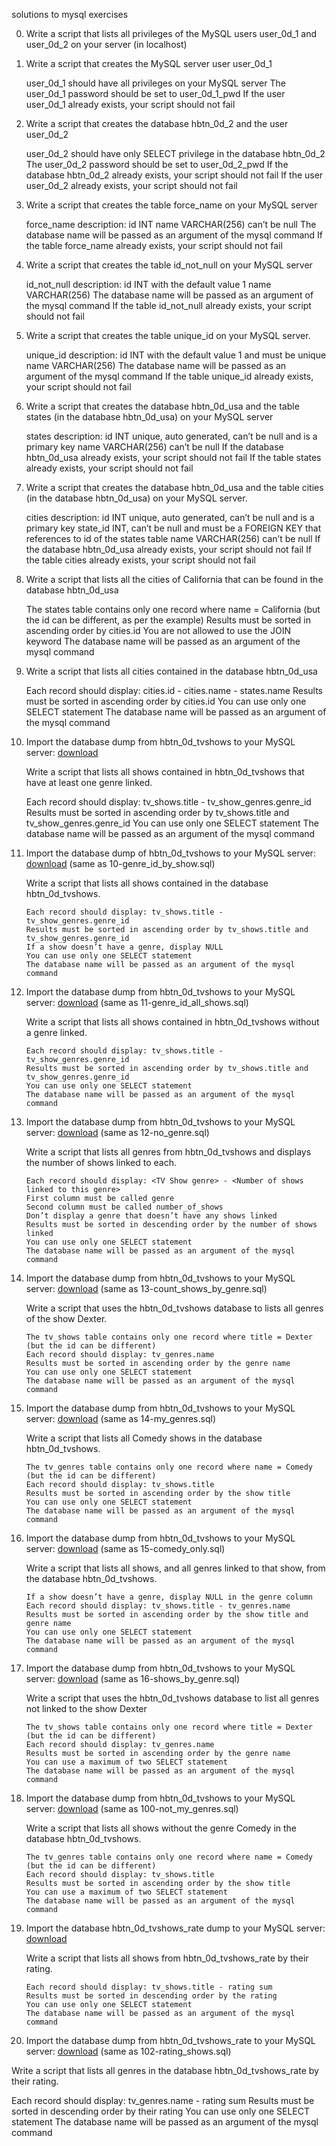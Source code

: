 solutions to mysql exercises

0. Write a script that lists all privileges of the MySQL users user_0d_1 and user_0d_2 on your server (in localhost)

1. Write a script that creates the MySQL server user user_0d_1

	user_0d_1 should have all privileges on your MySQL server
	The user_0d_1 password should be set to user_0d_1_pwd
	If the user user_0d_1 already exists, your script should not fail

2. Write a script that creates the database hbtn_0d_2 and the user user_0d_2

	user_0d_2 should have only SELECT privilege in the database hbtn_0d_2
	The user_0d_2 password should be set to user_0d_2_pwd
	If the database hbtn_0d_2 already exists, your script should not fail
	If the user user_0d_2 already exists, your script should not fail

3. Write a script that creates the table force_name on your MySQL server

	force_name description:
		id INT
		name VARCHAR(256) can’t be null
	The database name will be passed as an argument of the mysql command
	If the table force_name already exists, your script should not fail

4. Write a script that creates the table id_not_null on your MySQL server

	id_not_null description:
		id INT with the default value 1
		name VARCHAR(256)
	The database name will be passed as an argument of the mysql command
	If the table id_not_null already exists, your script should not fail

5. Write a script that creates the table unique_id on your MySQL server.

	unique_id description:
		id INT with the default value 1 and must be unique
		name VARCHAR(256)
	The database name will be passed as an argument of the mysql command
	If the table unique_id already exists, your script should not fail

6. Write a script that creates the database hbtn_0d_usa and the table states (in the database hbtn_0d_usa) on your MySQL server

	states description:
		id INT unique, auto generated, can’t be null and is a primary key
		name VARCHAR(256) can’t be null
	If the database hbtn_0d_usa already exists, your script should not fail
	If the table states already exists, your script should not fail

7. Write a script that creates the database hbtn_0d_usa and the table cities (in the database hbtn_0d_usa) on your MySQL server.

	cities description:
		id INT unique, auto generated, can’t be null and is a primary key
		state_id INT, can’t be null and must be a FOREIGN KEY that references to id of the states table
	name VARCHAR(256) can’t be null
	If the database hbtn_0d_usa already exists, your script should not fail
	If the table cities already exists, your script should not fail

8. Write a script that lists all the cities of California that can be found in the database hbtn_0d_usa

	The states table contains only one record where name = California (but the id can be different, as per the example)
	Results must be sorted in ascending order by cities.id
	You are not allowed to use the JOIN keyword
	The database name will be passed as an argument of the mysql command

9. Write a script that lists all cities contained in the database hbtn_0d_usa

	Each record should display: cities.id - cities.name - states.name
	Results must be sorted in ascending order by cities.id
	You can use only one SELECT statement
	The database name will be passed as an argument of the mysql command

10. Import the database dump from hbtn_0d_tvshows to your MySQL server: [download](https://s3.amazonaws.com/intranet-projects-files/holbertonschool-higher-level_programming+/274/hbtn_0d_tvshows.sql)

	Write a script that lists all shows contained in hbtn_0d_tvshows that have at least one genre linked.

	Each record should display: tv_shows.title - tv_show_genres.genre_id
	Results must be sorted in ascending order by tv_shows.title and tv_show_genres.genre_id
	You can use only one SELECT statement
	The database name will be passed as an argument of the mysql command

11. Import the database dump of hbtn_0d_tvshows to your MySQL server: [download](https://s3.amazonaws.com/intranet-projects-files/holbertonschool-higher-level_programming+/274/hbtn_0d_tvshows.sql) (same as 10-genre_id_by_show.sql)

	Write a script that lists all shows contained in the database hbtn_0d_tvshows.

		Each record should display: tv_shows.title - tv_show_genres.genre_id
		Results must be sorted in ascending order by tv_shows.title and tv_show_genres.genre_id
		If a show doesn’t have a genre, display NULL
		You can use only one SELECT statement
		The database name will be passed as an argument of the mysql command

12. Import the database dump from hbtn_0d_tvshows to your MySQL server: [download](https://s3.amazonaws.com/intranet-projects-files/holbertonschool-higher-level_programming+/274/hbtn_0d_tvshows.sql) (same as 11-genre_id_all_shows.sql)

	Write a script that lists all shows contained in hbtn_0d_tvshows without a genre linked.

		Each record should display: tv_shows.title - tv_show_genres.genre_id
		Results must be sorted in ascending order by tv_shows.title and tv_show_genres.genre_id
		You can use only one SELECT statement
		The database name will be passed as an argument of the mysql command

13. Import the database dump from hbtn_0d_tvshows to your MySQL server: [download](https://s3.amazonaws.com/intranet-projects-files/holbertonschool-higher-level_programming+/274/hbtn_0d_tvshows.sql) (same as 12-no_genre.sql)

	Write a script that lists all genres from hbtn_0d_tvshows and displays the number of shows linked to each.

		Each record should display: <TV Show genre> - <Number of shows linked to this genre>
		First column must be called genre
		Second column must be called number_of_shows
		Don’t display a genre that doesn’t have any shows linked
		Results must be sorted in descending order by the number of shows linked
		You can use only one SELECT statement
		The database name will be passed as an argument of the mysql command

14. Import the database dump from hbtn_0d_tvshows to your MySQL server: [download](https://s3.amazonaws.com/intranet-projects-files/holbertonschool-higher-level_programming+/274/hbtn_0d_tvshows.sql) (same as 13-count_shows_by_genre.sql)

	Write a script that uses the hbtn_0d_tvshows database to lists all genres of the show Dexter.

		The tv_shows table contains only one record where title = Dexter (but the id can be different)
		Each record should display: tv_genres.name
		Results must be sorted in ascending order by the genre name
		You can use only one SELECT statement
		The database name will be passed as an argument of the mysql command

15. Import the database dump from hbtn_0d_tvshows to your MySQL server: [download](https://s3.amazonaws.com/intranet-projects-files/holbertonschool-higher-level_programming+/274/hbtn_0d_tvshows.sql) (same as 14-my_genres.sql)

	Write a script that lists all Comedy shows in the database hbtn_0d_tvshows.

		The tv_genres table contains only one record where name = Comedy (but the id can be different)
		Each record should display: tv_shows.title
		Results must be sorted in ascending order by the show title
		You can use only one SELECT statement
		The database name will be passed as an argument of the mysql command

16. Import the database dump from hbtn_0d_tvshows to your MySQL server: [download](https://s3.amazonaws.com/intranet-projects-files/holbertonschool-higher-level_programming+/274/hbtn_0d_tvshows.sql) (same as 15-comedy_only.sql)

	Write a script that lists all shows, and all genres linked to that show, from the database hbtn_0d_tvshows.

		If a show doesn’t have a genre, display NULL in the genre column
		Each record should display: tv_shows.title - tv_genres.name
		Results must be sorted in ascending order by the show title and genre name
		You can use only one SELECT statement
		The database name will be passed as an argument of the mysql command

17. Import the database dump from hbtn_0d_tvshows to your MySQL server: [download](https://s3.amazonaws.com/intranet-projects-files/holbertonschool-higher-level_programming+/274/hbtn_0d_tvshows.sql) (same as 16-shows_by_genre.sql)

	Write a script that uses the hbtn_0d_tvshows database to list all genres not linked to the show Dexter

		The tv_shows table contains only one record where title = Dexter (but the id can be different)
		Each record should display: tv_genres.name
		Results must be sorted in ascending order by the genre name
		You can use a maximum of two SELECT statement
		The database name will be passed as an argument of the mysql command

18. Import the database dump from hbtn_0d_tvshows to your MySQL server: [download](https://s3.amazonaws.com/intranet-projects-files/holbertonschool-higher-level_programming+/274/hbtn_0d_tvshows.sql) (same as 100-not_my_genres.sql)

	Write a script that lists all shows without the genre Comedy in the database hbtn_0d_tvshows.

		The tv_genres table contains only one record where name = Comedy (but the id can be different)
		Each record should display: tv_shows.title
		Results must be sorted in ascending order by the show title
		You can use a maximum of two SELECT statement
		The database name will be passed as an argument of the mysql command

19. Import the database hbtn_0d_tvshows_rate dump to your MySQL server: [download](https://s3.amazonaws.com/intranet-projects-files/holbertonschool-higher-level_programming+/274/hbtn_0d_tvshows_rate.sql)

	Write a script that lists all shows from hbtn_0d_tvshows_rate by their rating.

		Each record should display: tv_shows.title - rating sum
		Results must be sorted in descending order by the rating
		You can use only one SELECT statement
		The database name will be passed as an argument of the mysql command

20. Import the database dump from hbtn_0d_tvshows_rate to your MySQL server: [download](https://s3.amazonaws.com/intranet-projects-files/holbertonschool-higher-level_programming+/274/hbtn_0d_tvshows_rate.sql) (same as 102-rating_shows.sql)

Write a script that lists all genres in the database hbtn_0d_tvshows_rate by their rating.

Each record should display: tv_genres.name - rating sum
Results must be sorted in descending order by their rating
You can use only one SELECT statement
The database name will be passed as an argument of the mysql command
